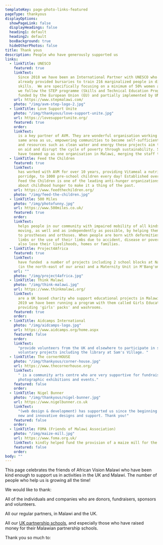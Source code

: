 ```yaml
---
templateKey: page-photo-links-featured
pageType: thankyous
displayOptions:
  showPageLink: false
  displayHeadings: false
  heading1: default
  heading2: default
  boxBackground: true
  hideOtherPhotos: false
title: Thank yous
description: People who have generously supported us
links:
  - linkTitle: UNESCO
    featured: true
    linkText:
      Since 2018 we have been an International Partner with UNESCO who have
      already provided bursaries to train 216 marginalized people in different vocational
      skills.  We are specifically focusing on a minimum of 50% women attendance and
      we follow the STEP programme (Skills and Technical Education Programme) an initiative
      funded by the European Union (EU) and partially implemented by UNESCO.
    url: https://www.stepmalawi.com/
    photo: "/img/avm-step-logo-2.jpg"
  - linkTitle: Love Support Unite
    photo: "/img/thankyous/love-support-unite.jpg"
    url: https://lovesupportunite.org/
    featured: true
    order:
    linkText:
      is a key partner of AVM. They are wonderful organisation working in the
      same area as us, empowering communities to become self-sufficient. Using infrastructure
      and resources such as clean water and energy these projects aim to break reliance
      on aid and disrupt the cycle of poverty through sustainability. Since 2019, we
      have teamed up as one organisation in Malawi, merging the staff together.
  - linkTitle: Feed the Children
    featured: true
    linkText:
      has worked with AVM for over 10 years, providing Vitameal a nutritional
      porridge, to 1000 pre-school children every day! Established over 40 years ago,
      Feed the Children is one of the leading anti-hunger organizations, raising awareness
      about childhood hunger to make it a thing of the past.
    url: https://www.feedthechildren.org/
    photo: "/img/feed-the-children.jpg"
  - linkTitle: 500 Miles
    photo: "/img/photofunny.jpg"
    url: https://www.500miles.co.uk/
    featured: true
    order:
    linkText:
      helps people in our community with impaired mobility of all kinds to get
      moving, as well and as independently as possible, by helping them to get access
      to prostheses and orthoses. When people are born with deformities, lose their
      limbs or the use of their limbs due to accident, disease or poverty, many of them
      also lose their livelihoods, homes or families.
  - linkTitle: Project4Africa
    featured: true
    linkText:
      have funded  a number of projects including 2 school blocks at Namanyanga
      (in the north-east of our area) and a Maternity Unit in M'Bang'ombe.
    url: ""
    photo: "/img/project4africa.jpg"
  - linkTitle: Think Malawi
    photo: "/img/think-malawi.jpg"
    url: https://www.thinkmalawi.org/
    linkText:
      are a UK based charity who support educational projects in Malawi. Since
      2019 we have been running a program with them called Girls Education Matters,
      providing 'girls' packs' and washrooms.
    featured: true
    order:
  - linkTitle: Aidcamps International
    photo: "/img/aidcamps-logo.jpg"
    url: https://www.aidcamps.org/home.aspx
    featured: false
    order:
    linkText:
      "provide volunteers from the UK and elsewhere to participate in short-term
      voluntary projects including the library at Sam's Village. "
  - linkTitle: The cornerHOUSE
    photo: "/img/thankyous/corner-house.jpg"
    url: https://www.thecornerhouse.org/
    linkText:
      " is a community arts centre who are very supportive for fundraising,
      photographic exhibitions and events."
    featured: false
    order:
  - linkTitle: Nigel Bunner
    photo: "/img/thankyous/nigel-bunner.jpg"
    url: https://www.nigelbunner.co.uk
    linkText:
      "(web design & development) has supported us since the beginning with
      new and innovative designs and support. Thank you!"
    featured: false
    order:
  - linkTitle: FOMA (Friends of Malawi Association)
    photo: "/img/maize-mill.jpg"
    url: https://www.foma.org.uk/
    linkText: kindly helped fund the provision of a maize mill for the local community.
    featured: false
    order:
body: ""
---
```


This page celebrates the friends of African Vision Malawi who have been kind enough to support us in activities in the UK and Malawi. The number of people who help us is growing all the time!

We would like to thank:

All of the individuals and companies who are donors, fundraisers, sponsors and volunteers.

All our regular partners, in Malawi and the UK.

All our [UK partnership schools](/education/school-partnerships/#schools), and especially those who have raised money for their Malawian partnership schools.

Thank you so much to:
